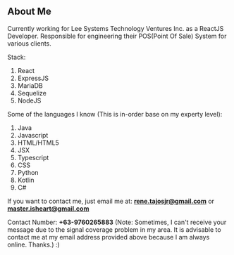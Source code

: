 ## About Me
Currently working for Lee Systems Technology Ventures Inc. as a ReactJS Developer.
Responsible for engineering their POS(Point Of Sale) System for various clients.

Stack:
1. React
2. ExpressJS
3. MariaDB
4. Sequelize
5. NodeJS

Some of the languages I know (This is in-order base on my experty level):
1. Java
2. Javascript
3. HTML/HTML5
4. JSX
5. Typescript
6. CSS
7. Python
8. Kotlin
9. C#

If you want to contact me, just email me at: **rene.tajosjr@gmail.com** or **master.isheart@gmail.com**

Contact Number: **+63-9760265883** (Note: Sometimes, I can't receive your message due to the signal coverage problem in my area. It is advisable to contact me at my email address provided above because I am always online. Thanks.) :)

